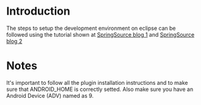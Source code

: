 # Introduction #

The steps to setup the development environment on eclipse can be followed using the tutorial shown at [SpringSource blog 1](http://blog.springsource.com/2010/12/17/spring-android-and-maven-part-1) and [SpringSource blog 2](http://blog.springsource.com/2011/02/09/spring-android-and-maven-part-2/)


# Notes #

It's important to follow all the plugin installation instructions and to make sure that ANDROID\_HOME is correctly setted. Also make sure you have an Android Device (ADV) named as 9.